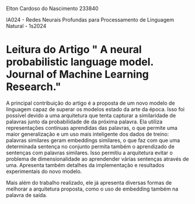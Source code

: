Elton Cardoso do Nascimento
233840

IA024 - Redes Neurais Profundas para Processamento de Linguagem Natural - 1s2024

# Leitura do Artigo " A neural probabilistic language model. Journal of Machine Learning Research."

A principal contribuição do artigo é a proposta de um novo modelo de linguagem capaz de superar os modelos estado da arte da época. Isso foi possível devido a uma arquitetura que tenta capturar a similaridade de palavras junto da probabilidade de da próxima palavra. Ela utiliza representações contínuas aprendidas das palavras, o que permite uma maior generalização e um uso mais inteligente dos dados de treino: palavras similares geram embeddings similares, o que faz com que uma determinada sentença no conjunto permita também o aprendizado de sentenças com palavras similares. Isso permitiu a arquitetura evitar o problema de dimensionalidade ao aprendender várias sentenças através de uma. Apresenta também detalhes da implementação e resultados experimentais do novo modelo.

Mais além do trabalho realizado, ele já apresenta diversas formas de melhorar a arquitetura proposta, como o uso de embedding também na palavra de saída.